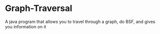 # Graph-Traversal
A java program that allows you to travel through a graph, do BSF, and gives you information on it
